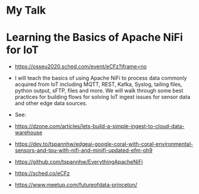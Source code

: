 # My Talk

# Learning the Basics of Apache NiFi for IoT

* https://osseu2020.sched.com/event/eCFz?iframe=no

* I will teach the basics of using Apache NiFi to process data commonly acquired from IoT including MQTT, REST, Kafka, Syslog, tailing files, python
output, sFTP, files and more. We will walk through some best practices for building flows for solving IoT ingest issues for sensor data and other edge data sources. 

* See: 

* https://dzone.com/articles/lets-build-a-simple-ingest-to-cloud-data-warehouse 
* https://dev.to/tspannhw/edgeai-google-coral-with-coral-environmental-sensors-and-tpu-with-nifi-and-minifi-updated-efm-oh9
* https://github.com/tspannhw/EverythingApacheNiFi
* https://sched.co/eCFz
* https://www.meetup.com/futureofdata-princeton/
